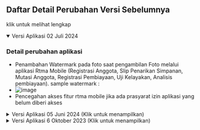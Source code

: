 ## Daftar Detail Perubahan Versi Sebelumnya
klik untuk melihat lengkap
<details open>
  <summary>Versi Aplikasi 02 Juli 2024</summary>

  ### Detail perubahan aplikasi
  - Penambahan Watermark pada foto saat pengambilan Foto melalui aplikasi Rtma Mobile (Registrasi Anggota, Slip Penarikan Simpanan, Mutasi Anggota, Registrasi Pembiayaan, Uji Kelayakan, Analisis pembiayaan). sample watermark :
  - ![image](https://github.com/normanfd/panduan_rtma_mobile/assets/37357830/804f4072-155a-445c-8db6-1cf04c7f8622)
  - Pencegahan akses fitur rtma mobile jika ada prasyarat izin aplikasi yang belum diberi akses


</details>
<details>
  <summary>Versi Aplikasi 05 Juni 2024 (Klik untuk menampilkan)</summary>
  
  ## Catatan terkait update aplikasi Rtma Mobile versi 5 Juni 2024
#### Akad Wakalah dapat diinput ketika 
1. petugas pencairan telah dipilih dan
2. hari ini adalah tanggal pencairan pembiayaan.

#### poin penting ketika pertama kali update
Saat pertama kali mengupdate RTMA Mobile versi 5 Juni 2024, diharapkan petugas dapat melakukan refresh data offline pada pojok kanan atas. 
![Screenshot 2024-05-30 144556](https://github.com/normanfd/panduan_rtma_mobile/assets/37357830/691366aa-7b95-4fea-a676-680c23db9338)

Hal ini diperlukan untuk keperluan input akad wakalah yang membutuhkan data yang perlu diunduh ulang Berikut yang terjadi ketika petugas tidak melakukan pengunduhan data ulang
![image](https://github.com/normanfd/panduan_rtma_mobile/assets/37357830/263e4dc1-7e77-47ea-8755-779acec15bc3)

#### kasus lainnya yang mungkin muncul
![image](https://github.com/normanfd/panduan_rtma_mobile/assets/37357830/041823b6-16fc-44e8-86ec-1079fa48cce2)
hal yang perlu dilakukan adalah dengan memilih petugas pencairan ulang pada formulir pembiayaan

https://github.com/normanfd/panduan_rtma_mobile/assets/37357830/83122e6c-8056-4ee8-bf7d-3cedaeba0093

</details>

<details>
  <summary>Versi Aplikasi 6 Oktober 2023 (Klik untuk menampilkan)</summary>
- perbaikan bug terkait foto hilang ketika UK akibat rotasi layar dari potrait ke landscape dan sebaliknya
- perbaikan bug tidak bisa uk anggota lebih dari 1 pada hari yang sama
- ubah tampilan tanggal pada rtha dengan tambahan hari rtha
![image](https://github.com/normanfd/panduan_rtma_mobile/assets/37357830/ecee16b2-a5e9-4dd6-8c16-cacbe49f58b5)

- update panduan penggunaan slip simpanan -> kasih gambar perubahan 
- Pengecekan koneksi internet pada setiap upload form
- fitur riwayat pencatatan Rtha, panduan pada link berikut
  ![image](https://github.com/normanfd/panduan_rtma_mobile/assets/37357830/ea043680-40a9-41dd-915c-788ded65464b)
- mencegah pop up catatan ke tutup ketika input catatan Rtha
- menampilkan catatan pada print rtha
![image](https://github.com/normanfd/panduan_rtma_mobile/assets/37357830/2e2005a7-16e3-4619-9700-7e5119f42d67)
- ubah rumus perhitungan kemampuan mengangsur pada Analisis Pembiayaan
![image](https://github.com/normanfd/panduan_rtma_mobile/assets/37357830/150dc5a6-51e9-4ec2-aa4b-7c382924dd1c)

</details>
